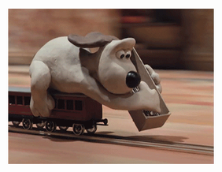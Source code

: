 <!--<p align="center">
  <img alt="GitHub Profile Metrics" src="./github-metrics.svg" />
</p>-->

<p align="center">
  <img alt="building the path" src="./giphy.gif" />
</p>
